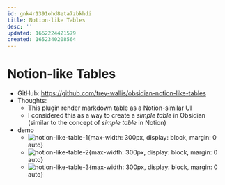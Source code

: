 ```yaml
---
id: gnk4r1391ohd8eta7zbkhdi
title: Notion-like Tables
desc: ''
updated: 1662224421579
created: 1652340208564
---
```

# Notion-like Tables

- GitHub: https://github.com/trey-wallis/obsidian-notion-like-tables
- Thoughts:
    - This plugin render markdown table as a Notion-similar UI
    - I considered this as a way to create a *simple table* in Obsidian (similar to the concept of *simple table* in Notion)
- demo 
    - ![notion-like-table-1](https://raw.githubusercontent.com/trey-wallis/obsidian-notion-like-tables/master/.readme/preview.png){max-width: 300px, display: block, margin: 0 auto}
    - ![notion-like-table-2](https://raw.githubusercontent.com/trey-wallis/obsidian-notion-like-tables/master/.readme/header.png){max-width: 300px, display: block, margin: 0 auto}
    - ![notion-like-table-3](https://raw.githubusercontent.com/trey-wallis/obsidian-notion-like-tables/master/.readme/type-def-row.png){max-width: 300px, display: block, margin: 0 auto}